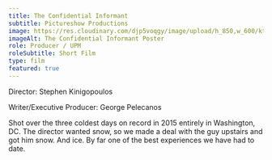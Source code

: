 ```yaml
---
title: The Confidential Informant
subtitle: Pictureshow Productions
image: https://res.cloudinary.com/djp5voqgy/image/upload/h_850,w_600/ktatl9ojweoeinvniebl.jpg
imageAlt: The Confidential Informant Poster
role: Producer / UPM
roleSubtitle: Short Film
type: film
featured: true
---
```


Director: Stephen Kinigopoulos

Writer/Executive Producer: George Pelecanos

Shot over the three coldest days on record in 2015 entirely in Washington, DC. The director wanted snow, so we made a deal with the guy upstairs and got him snow. And ice. By far one of the best experiences we have had to date.
